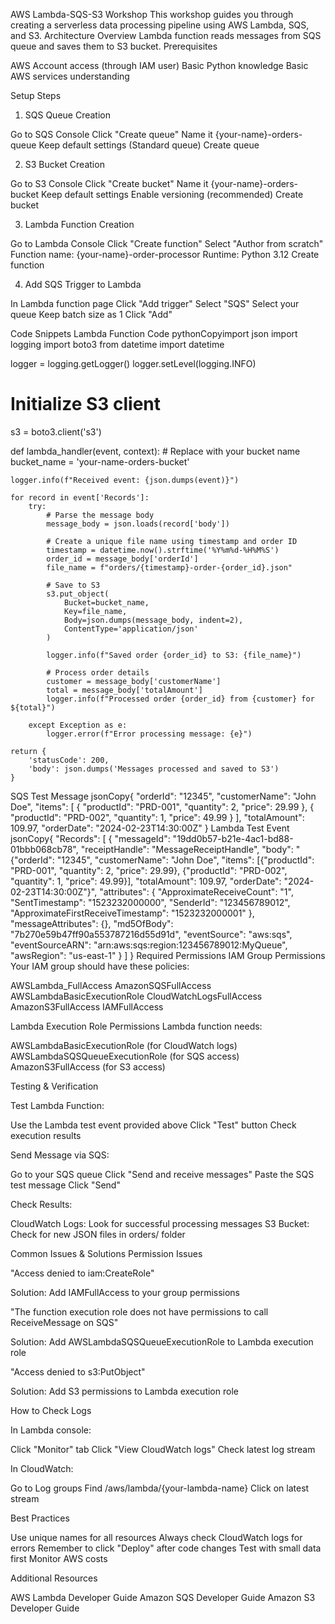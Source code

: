 AWS Lambda-SQS-S3 Workshop
This workshop guides you through creating a serverless data processing pipeline using AWS Lambda, SQS, and S3.
Architecture Overview
Lambda function reads messages from SQS queue and saves them to S3 bucket.
Prerequisites

AWS Account access (through IAM user)
Basic Python knowledge
Basic AWS services understanding

Setup Steps
1. SQS Queue Creation

Go to SQS Console
Click "Create queue"
Name it {your-name}-orders-queue
Keep default settings (Standard queue)
Create queue

2. S3 Bucket Creation

Go to S3 Console
Click "Create bucket"
Name it {your-name}-orders-bucket
Keep default settings
Enable versioning (recommended)
Create bucket

3. Lambda Function Creation

Go to Lambda Console
Click "Create function"
Select "Author from scratch"
Function name: {your-name}-order-processor
Runtime: Python 3.12
Create function

4. Add SQS Trigger to Lambda

In Lambda function page
Click "Add trigger"
Select "SQS"
Select your queue
Keep batch size as 1
Click "Add"

Code Snippets
Lambda Function Code
pythonCopyimport json
import logging
import boto3
from datetime import datetime

logger = logging.getLogger()
logger.setLevel(logging.INFO)

# Initialize S3 client
s3 = boto3.client('s3')

def lambda_handler(event, context):
    # Replace with your bucket name
    bucket_name = 'your-name-orders-bucket'
    
    logger.info(f"Received event: {json.dumps(event)}")
    
    for record in event['Records']:
        try:
            # Parse the message body
            message_body = json.loads(record['body'])
            
            # Create a unique file name using timestamp and order ID
            timestamp = datetime.now().strftime('%Y%m%d-%H%M%S')
            order_id = message_body['orderId']
            file_name = f"orders/{timestamp}-order-{order_id}.json"
            
            # Save to S3
            s3.put_object(
                Bucket=bucket_name,
                Key=file_name,
                Body=json.dumps(message_body, indent=2),
                ContentType='application/json'
            )
            
            logger.info(f"Saved order {order_id} to S3: {file_name}")
            
            # Process order details
            customer = message_body['customerName']
            total = message_body['totalAmount']
            logger.info(f"Processed order {order_id} from {customer} for ${total}")
            
        except Exception as e:
            logger.error(f"Error processing message: {e}")
    
    return {
        'statusCode': 200,
        'body': json.dumps('Messages processed and saved to S3')
    }
SQS Test Message
jsonCopy{
    "orderId": "12345",
    "customerName": "John Doe",
    "items": [
        {
            "productId": "PRD-001",
            "quantity": 2,
            "price": 29.99
        },
        {
            "productId": "PRD-002",
            "quantity": 1,
            "price": 49.99
        }
    ],
    "totalAmount": 109.97,
    "orderDate": "2024-02-23T14:30:00Z"
}
Lambda Test Event
jsonCopy{
  "Records": [
    {
      "messageId": "19dd0b57-b21e-4ac1-bd88-01bbb068cb78",
      "receiptHandle": "MessageReceiptHandle",
      "body": "{\"orderId\": \"12345\", \"customerName\": \"John Doe\", \"items\": [{\"productId\": \"PRD-001\", \"quantity\": 2, \"price\": 29.99}, {\"productId\": \"PRD-002\", \"quantity\": 1, \"price\": 49.99}], \"totalAmount\": 109.97, \"orderDate\": \"2024-02-23T14:30:00Z\"}",
      "attributes": {
        "ApproximateReceiveCount": "1",
        "SentTimestamp": "1523232000000",
        "SenderId": "123456789012",
        "ApproximateFirstReceiveTimestamp": "1523232000001"
      },
      "messageAttributes": {},
      "md5OfBody": "7b270e59b47ff90a553787216d55d91d",
      "eventSource": "aws:sqs",
      "eventSourceARN": "arn:aws:sqs:region:123456789012:MyQueue",
      "awsRegion": "us-east-1"
    }
  ]
}
Required Permissions
IAM Group Permissions
Your IAM group should have these policies:

AWSLambda_FullAccess
AmazonSQSFullAccess
AWSLambdaBasicExecutionRole
CloudWatchLogsFullAccess
AmazonS3FullAccess
IAMFullAccess

Lambda Execution Role Permissions
Lambda function needs:

AWSLambdaBasicExecutionRole (for CloudWatch logs)
AWSLambdaSQSQueueExecutionRole (for SQS access)
AmazonS3FullAccess (for S3 access)

Testing & Verification

Test Lambda Function:

Use the Lambda test event provided above
Click "Test" button
Check execution results


Send Message via SQS:

Go to your SQS queue
Click "Send and receive messages"
Paste the SQS test message
Click "Send"


Check Results:

CloudWatch Logs: Look for successful processing messages
S3 Bucket: Check for new JSON files in orders/ folder



Common Issues & Solutions
Permission Issues

"Access denied to iam:CreateRole"

Solution: Add IAMFullAccess to your group permissions


"The function execution role does not have permissions to call ReceiveMessage on SQS"

Solution: Add AWSLambdaSQSQueueExecutionRole to Lambda execution role


"Access denied to s3:PutObject"

Solution: Add S3 permissions to Lambda execution role



How to Check Logs

In Lambda console:

Click "Monitor" tab
Click "View CloudWatch logs"
Check latest log stream


In CloudWatch:

Go to Log groups
Find /aws/lambda/{your-lambda-name}
Click on latest stream



Best Practices

Use unique names for all resources
Always check CloudWatch logs for errors
Remember to click "Deploy" after code changes
Test with small data first
Monitor AWS costs

Additional Resources

AWS Lambda Developer Guide
Amazon SQS Developer Guide
Amazon S3 Developer Guide
